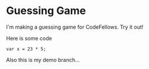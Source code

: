 # Guessing Game

I'm making a guessing game for CodeFellows. Try it out!

Here is some code

```
var x = 23 * 5;
```

Also this is my demo branch...
